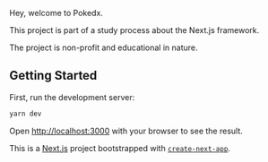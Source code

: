 Hey, welcome to Pokedx.

This project is part of a study process about the Next.js framework.

The project is non-profit and educational in nature.

## Getting Started

First, run the development server:

```bash
yarn dev
```

Open [http://localhost:3000](http://localhost:3000) with your browser to see the result.

This is a [Next.js](https://nextjs.org/) project bootstrapped with [`create-next-app`](https://github.com/vercel/next.js/tree/canary/packages/create-next-app).
